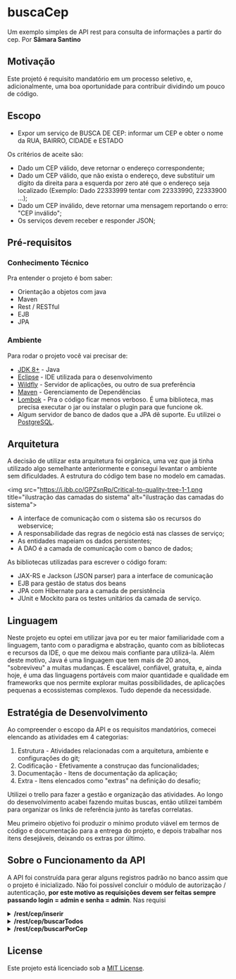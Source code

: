 
# buscaCep
Um exemplo simples de API rest para consulta de informações a partir do cep. Por **Sâmara Santino** 


## Motivação
Este projetó é requisito mandatório em um processo seletivo, e, adicionalmente, uma boa oportunidade para contribuir dividindo um pouco de código.


## Escopo
* Expor um serviço de BUSCA DE CEP: informar um CEP e obter o nome da RUA, BAIRRO, CIDADE e ESTADO 

Os critérios de aceite são: 
* Dado um CEP válido, deve retornar o endereço correspondente; 
* Dado um CEP válido, que não exista o endereço, deve substituir um dígito da direita para a esquerda por zero até que o endereço seja localizado (Exemplo: Dado 22333999 tentar com 22333990, 22333900 …); 
* Dado um CEP inválido, deve retornar uma mensagem reportando o erro: "CEP inválido"; 
* Os serviços devem receber e responder JSON; 

## Pré-requisitos 

### Conhecimento Técnico
Pra entender o projeto é bom saber:
* Orientação a objetos com java
* Maven
* Rest / RESTful
* EJB
* JPA

### Ambiente
Para rodar o projeto você vai precisar de:
* [JDK 8+](https://www.oracle.com/sa/java/) - Java 
* [Eclipse](https://www.eclipse.org/) - IDE utilizada para o desenvolvimento
* [Wildfly](https://www.wildfly.org/) - Servidor de aplicações, ou outro de sua preferência
* [Maven](https://maven.apache.org/) - Gerenciamento de Dependências
* [Lombok](https://projectlombok.org/) - Pra o código ficar menos verboso. É uma biblioteca, mas precisa executar o jar ou instalar o plugin para que funcione ok.
* Algum servidor de banco de dados que a JPA dê suporte. Eu utilizei o [PostgreSQL](https://www.postgresql.org/).


## Arquitetura
A decisão de utilizar esta arquitetura foi orgânica, uma vez que já tinha utilizado algo semelhante anteriormente e consegui levantar o ambiente sem dificuldades.
A estrutura do código tem base no modelo em camadas.

<img src="https://i.ibb.co/GPZsnRp/Critical-to-quality-tree-1-1.png title="ilustração das camadas do sistema" alt="ilustração das camadas do sistema">
                                                                                                               
* A interface de comunicação com o sistema são os recursos do webservice;
* A responsabilidade das regras de negócio está nas classes de serviço;
* As entidades mapeiam os dados persistentes;
* A DAO é a camada de comunicação com o banco de dados;

As bibliotecas utilizadas para escrever o código foram:
* JAX-RS e Jackson (JSON parser) para a interface de comunicação
* EJB para gestão de status dos beans
* JPA com Hibernate para a camada de persistência
* JUnit e Mockito para os testes unitários da camada de serviço.


## Linguagem
Neste projeto eu optei em utilizar java por eu ter maior familiaridade com a linguagem, tanto com o paradigma e abstração, quanto com as bibliotecas e recursos da IDE, o que me deixou mais confiante para utilizá-la. Além deste motivo, Java é uma linguagem que tem mais de 20 anos, "sobreviveu" a muitas mudanças. É escalável, confiável, gratuita, e, ainda hoje, é uma das linguagens portáveis com maior quantidade e qualidade em frameworks que nos permite explorar muitas possibilidades, de aplicações pequenas a ecossistemas complexos. Tudo depende da necessidade.


## Estratégia de Desenvolvimento
Ao compreender o escopo da API e os requisitos mandatórios, comecei elencando as atividades em 4 categorias:
1. Estrutura - Atividades relacionadas com a arquitetura, ambiente e configurações do git;
2. Codificação - Efetivamente a construçao das funcionalidades;
3. Documentação - Itens de documentação da aplicação;
4. Extra - Itens elencados como "extras" na definição do desafio;

Utilizei o trello para fazer a gestão e organização das atividades. Ao longo do desenvolvimento acabei fazendo muitas buscas, então utilizei também para organizar os links de referência junto às tarefas correlatas.

Meu primeiro objetivo foi produzir o mínimo produto viável em termos de código e documentação para a entrega do projeto, e depois trabalhar nos itens desejáveis, deixando os extras por último.


## Sobre o Funcionamento da API
A API foi construída para gerar alguns registros padrão no banco assim que o projeto é inicializado. Não foi possível concluir o módulo de autorização / autenticação, **por este motivo as requisições devem ser feitas sempre passando login = admin e senha = admin**. 
Nas requisi

<details><summary><b>/rest/cep/inserir</b></summary>

*@POST* Insere informações de CEP, neste escopo foi criado somente para auxiliar no caso de haver testes controlados, onde um CEP específico pode ser necessário.

Request
```json
{
"login": "admin",
"senha": "admin",
"cep_informacao":{
"cep": "86047250",
"rua":"Avenida Adhemar Pereira de Barros",
"bairro":"Bela Suíça",
"cidade":"Londrina",
"estado":"PR"}
}
```

Response
```json
{
    "codigo_retorno": 1,
    "mensagem_retorno": "Endereço inserido."
}
```

</details>


<details><summary><b>/rest/cep/buscarTodos</b></summary>

*@POST* Busca todas as informações de CEP da base de dados, neste escopo foi criado somente para auxiliar no caso de haver testes controlados, onde uma consulta pode auxiliar a visualização dos dados disponíveis na base em aderência com as regras mandatórias (ex. substituição de caracteres por 0).

Request
```json
{
"login": "admin",
"senha": "admin"
}
```

Response
```json
{
    "codigo_retorno": 1,
    "mensagem_retorno": "Busca realizada.",
    "ceps": [
        {
            "cep": "14403471",
            "rua": "R. Arnulfo de Lima",
            "bairro": "Vila Santa Cruz",
            "cidade": "Franca",
            "estado": "São Paulo"
        },
        {
            "cep": "02047000",
            "rua": "R. Maria Prestes Maia",
            "bairro": "Vila Guilherme",
            "cidade": "São Paulo",
            "estado": "São Paulo"
        }
    ]
}
```

</details>


<details><summary><b>/rest/cep/buscarPorCep</b></summary>

*@POST* Busca as informações referentes ao CEP passado na requisição. Caso não localize, substitui sequencialmente, da direita para a esquerda, os caracteres diferentes de zero, por zero. Caso mesmo assim não localize, retorna mensagem informando que o CEP não foi localizado. Caso localize retorna as informações do CEP e caso haja algum dado não aderente na requisição, retorna uma mensagem informativa.

1. Request
```json
{
"login": "admin",
"senha": "admin",
"cep": "86050-350"
}
```

1. Response
```json
{
    "codigo_retorno": 1,
    "mensagem_retorno": "Endereço não localizado. CEP 86050-350"
}
```

2. Request
```json
{
"login": "admin",
"senha": "admin",
"cep": "14403471"
}
```

2. Response
```json
{
    "codigo_retorno": 1,
    "mensagem_retorno": "Endereço localizado.",
    "cep": {
        "cep": "14403471",
        "rua": "R. Arnulfo de Lima",
        "bairro": "Vila Santa Cruz",
        "cidade": "Franca",
        "estado": "São Paulo"
    }
}
```

3. Request
```json
{
"login": "admin",
"senha": "admin",
"cep": "86050350abc"
}
```

3. Response
```json
{
    "codigo_retorno": 2,
    "mensagem_retorno": "Cep inválido. "
}
```

</details>


## License

Este projeto está licenciado sob a [MIT License](LICENSE.md).





